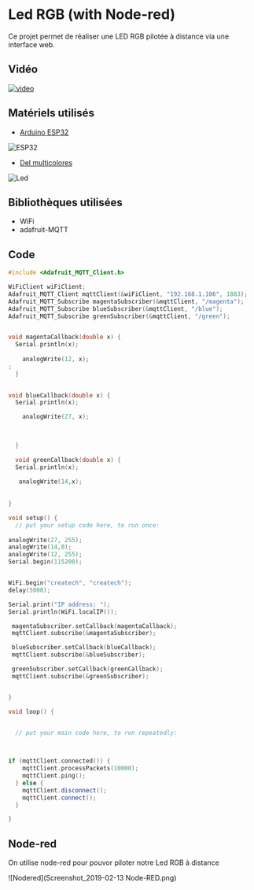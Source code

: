 # **Led RGB (with Node-red)**

  Ce projet permet de réaliser une LED RGB pilotée à distance via une interface web.  
  
## Vidéo 

[![video](https://img.youtube.com/vi/pIA5Q94g/0.jpg)](https://www.youtube.com/watch?v=pIA5Q94g)

## Matériels utilisés  

* [Arduino ESP32](https://www.amazon.fr/SeeKool-ESP-32S-d%C3%A9veloppement-Bluetooth-Ultra-Low/dp/B07DPP3BGZ/ref=sr_1_2_sspa?ie=UTF8&qid=1550052255&sr=8-2-spons&keywords=arduino+esp32&psc=1)

![ESP32](https://images-na.ssl-images-amazon.com/images/I/61H9-mWSrAL._SL1001_.jpg)


* [Del multicolores](https://www.amazon.fr/SODIAL-diode-electroluminescente-tete-ronde/dp/B00F4MGA0I/ref=sr_1_1?ie=UTF8&qid=1550052436&sr=8-1&keywords=led+rgb+arduino)

![Led](https://images-na.ssl-images-amazon.com/images/I/61U853WOASL._SL1000_.jpg)

## Bibliothèques utilisées  


* WiFi
* adafruit-MQTT


## Code

``` c++
#include <Adafruit_MQTT_Client.h>

WiFiClient wiFiClient;
Adafruit_MQTT_Client mqttClient(&wiFiClient, "192.168.1.106", 1883);
Adafruit_MQTT_Subscribe magentaSubscriber(&mqttClient, "/magenta");
Adafruit_MQTT_Subscribe blueSubscriber(&mqttClient, "/blue");
Adafruit_MQTT_Subscribe greenSubscriber(&mqttClient, "/green");


void magentaCallback(double x) {
  Serial.println(x);
 
    analogWrite(12, x);
;
  }

  
void blueCallback(double x) {
  Serial.println(x);

    analogWrite(27, x);

   
    
  }

  void greenCallback(double x) {
  Serial.println(x);
 
   analogWrite(14,x);
   
  
}

void setup() {
  // put your setup code here, to run once:
  
analogWrite(27, 255);
analogWrite(14,0);
analogWrite(12, 255);
Serial.begin(115200);


WiFi.begin("createch", "createch");
delay(5000);

Serial.print("IP address: ");
Serial.println(WiFi.localIP());

 magentaSubscriber.setCallback(magentaCallback);
 mqttClient.subscribe(&magentaSubscriber);

 blueSubscriber.setCallback(blueCallback);
 mqttClient.subscribe(&blueSubscriber);

 greenSubscriber.setCallback(greenCallback);
 mqttClient.subscribe(&greenSubscriber);


}

void loop() {
  

  // put your main code here, to run repeatedly:



if (mqttClient.connected()) {
    mqttClient.processPackets(10000);
    mqttClient.ping();
  } else {
    mqttClient.disconnect();
    mqttClient.connect();
  }

}

```

## Node-red 

On utilise node-red pour pouvor piloter notre Led RGB à distance 

![Nodered](Screenshot_2019-02-13 Node-RED.png)




